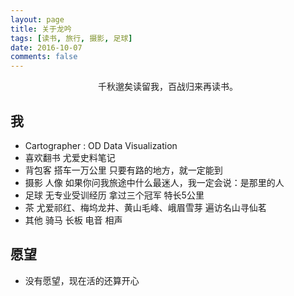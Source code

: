 ```yaml
---
layout: page
title: 关于龙吟
tags: [读书, 旅行, 摄影, 足球]
date: 2016-10-07
comments: false
---
```

    
<center>千秋邈矣读留我，百战归来再读书。</center>

## 我

* Cartographer : OD Data Visualization
* 喜欢翻书 尤爱史料笔记
* 背包客 搭车一万公里 只要有路的地方，就一定能到
* 摄影 人像 如果你问我旅途中什么最迷人，我一定会说：是那里的人
* 足球 无专业受训经历 拿过三个冠军 特长5公里
* 茶 尤爱祁红、梅坞龙井、黄山毛峰、峨眉雪芽 遍访名山寻仙茗
* 其他 骑马 长板 电音 相声

## 愿望

* 没有愿望，现在活的还算开心
    
